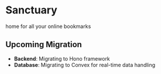 # Sanctuary
home for all your online bookmarks

## Upcoming Migration
- **Backend**: Migrating to Hono framework
- **Database**: Migrating to Convex for real-time data handling